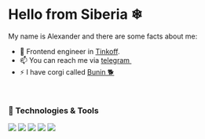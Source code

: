 # Hello from Siberia ❄

My name is Alexander and there are some facts about me:

- 👯 Frontend engineer in [Tinkoff](https://tinkoff.ru/).
- 📫 You can reach me via [telegram <img src="https://simpleicons.org/icons/telegram.svg" width="14px">](https://t.me/vodolazskikh)
- ⚡ I have corgi called [Bunin 🐕](https://en.wikipedia.org/wiki/Ivan_Bunin)
<br/>

### 🔧 Technologies & Tools

![](https://img.shields.io/badge/OS-macOS-informational?style=flat-square&logo=apple&logoColor=white&color=2bbc8a)
![](https://img.shields.io/badge/Code-JavaScript-informational?style=flat-square&logo=javascript&logoColor=white&color=2bbc8a)
![](https://img.shields.io/badge/Code-TypeScript-informational?style=flat-square&logo=typescript&logoColor=white&color=2bbc8a)
![](https://img.shields.io/badge/Code-React-informational?style=flat-square&logo=react&logoColor=white&color=2bbc8a)
![](https://img.shields.io/badge/Code-Swift-informational?style=flat-square&logo=swift&logoColor=white&color=2bbc8a)

